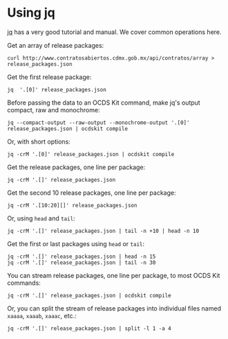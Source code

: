 # Using jq

[jq](https://stedolan.github.io/jq/) has a very good tutorial and manual. We cover common operations here.

Get an array of release packages:

    curl http://www.contratosabiertos.cdmx.gob.mx/api/contratos/array > release_packages.json

Get the first release package:

    jq  '.[0]' release_packages.json

Before passing the data to an OCDS Kit command, make jq's output compact, raw and monochrome:

    jq --compact-output --raw-output --monochrome-output '.[0]' release_packages.json | ocdskit compile

Or, with short options:

    jq -crM '.[0]' release_packages.json | ocdskit compile

Get the release packages, one line per package:

    jq -crM '.[]' release_packages.json

Get the second 10 release packages, one line per package:

    jq -crM '.[10:20][]' release_packages.json

Or, using `head` and `tail`:

    jq -crM '.[]' release_packages.json | tail -n +10 | head -n 10

Get the first or last packages using `head` or `tail`:

    jq -crM '.[]' release_packages.json | head -n 15
    jq -crM '.[]' release_packages.json | tail -n 30

You can stream release packages, one line per package, to most OCDS Kit commands:

    jq -crM '.[]' release_packages.json | ocdskit compile

Or, you can split the stream of release packages into individual files named `xaaaa`, `xaaab`, `xaaac`, etc.:

    jq -crM '.[]' release_packages.json | split -l 1 -a 4
